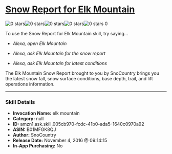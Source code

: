 # [Snow Report for Elk Mountain](http://alexa.amazon.com/#skills/amzn1.ask.skill.005cb970-fcdc-41b0-ada5-1640c0970a92)
![0 stars](../../images/ic_star_border_black_18dp_1x.png)![0 stars](../../images/ic_star_border_black_18dp_1x.png)![0 stars](../../images/ic_star_border_black_18dp_1x.png)![0 stars](../../images/ic_star_border_black_18dp_1x.png)![0 stars](../../images/ic_star_border_black_18dp_1x.png) 0

To use the Snow Report for Elk Mountain skill, try saying...

* *Alexa, open Elk Mountain*

* *Alexa, ask Elk Mountain for the snow report*

* *Alexa, ask Elk Mountain for latest conditions*

The Elk Mountain Snow Report brought to you by SnoCountry brings you the latest snow fall, snow surface conditions,  base depth, trail, and lift operations information.

***

### Skill Details

* **Invocation Name:** elk mountain
* **Category:** null
* **ID:** amzn1.ask.skill.005cb970-fcdc-41b0-ada5-1640c0970a92
* **ASIN:** B01MFGK8QJ
* **Author:** SnoCountry
* **Release Date:** November 4, 2016 @ 09:14:15
* **In-App Purchasing:** No
